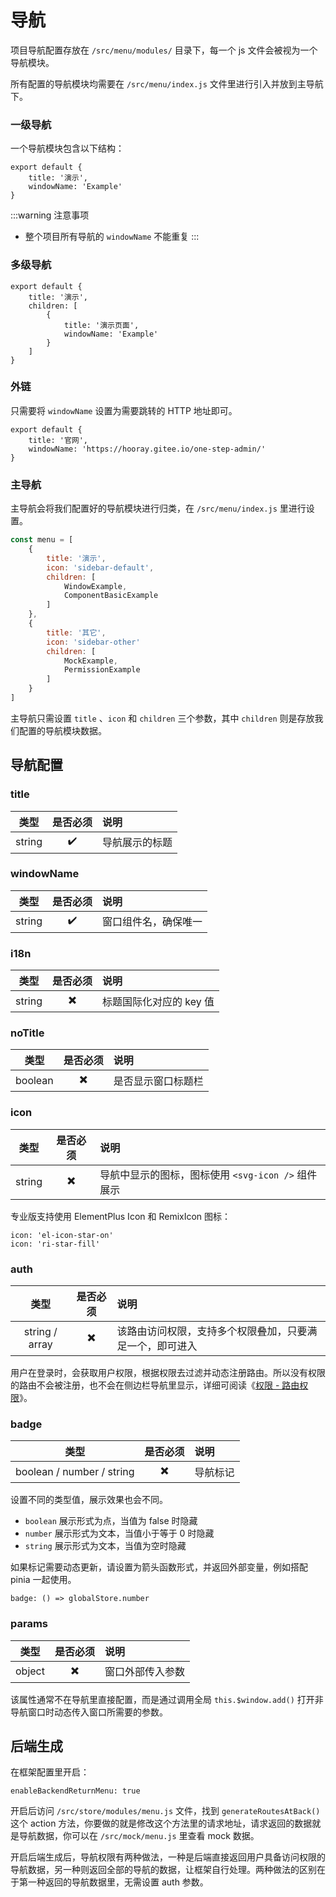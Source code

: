# 导航

项目导航配置存放在 `/src/menu/modules/` 目录下，每一个 js 文件会被视为一个导航模块。

所有配置的导航模块均需要在 `/src/menu/index.js` 文件里进行引入并放到主导航下。

### 一级导航

一个导航模块包含以下结构：

```js:no-line-numbers
export default {
    title: '演示',
    windowName: 'Example'
}
```

:::warning 注意事项
- 整个项目所有导航的 `windowName` 不能重复
:::

### 多级导航

```js:no-line-numbers
export default {
    title: '演示',
    children: [
        {
            title: '演示页面',
            windowName: 'Example'
        }
    ]
}
```

### 外链

只需要将 `windowName` 设置为需要跳转的 HTTP 地址即可。

```js:no-line-numbers
export default {
    title: '官网',
    windowName: 'https://hooray.gitee.io/one-step-admin/'
}
```

### 主导航

主导航会将我们配置好的导航模块进行归类，在 `/src/menu/index.js` 里进行设置。

```js
const menu = [
    {
        title: '演示',
        icon: 'sidebar-default',
        children: [
            WindowExample,
            ComponentBasicExample
        ]
    },
    {
        title: '其它',
        icon: 'sidebar-other'
        children: [
            MockExample,
            PermissionExample
        ]
    }
]
```

主导航只需设置 `title` 、`icon` 和 `children` 三个参数，其中 `children` 则是存放我们配置的导航模块数据。

## 导航配置

### title

|  类型  | 是否必须 | 说明           |
| :----: | :------: | :------------- |
| string |    ✔️     | 导航展示的标题 |

### windowName

|  类型  | 是否必须 | 说明                 |
| :----: | :------: | :------------------- |
| string |    ✔️     | 窗口组件名，确保唯一 |

### i18n <Badge type="tip" text="专业版" vertical="top" />

|  类型  | 是否必须 | 说明                    |
| :----: | :------: | :---------------------- |
| string |    ✖️     | 标题国际化对应的 key 值 |

### noTitle <Badge type="tip" text="专业版" vertical="top" />

|  类型   | 是否必须 | 说明               |
| :-----: | :------: | :----------------- |
| boolean |    ✖️     | 是否显示窗口标题栏 |

### icon

|  类型  | 是否必须 | 说明                                               |
| :----: | :------: | :------------------------------------------------- |
| string |    ✖️     | 导航中显示的图标，图标使用 `<svg-icon />` 组件展示 |

专业版支持使用 ElementPlus Icon 和 RemixIcon 图标：

```js:no-line-numbers
icon: 'el-icon-star-on'
icon: 'ri-star-fill'
```

### auth

|      类型      | 是否必须 | 说明                                                     |
| :------------: | :------: | :------------------------------------------------------- |
| string / array |    ✖️     | 该路由访问权限，支持多个权限叠加，只要满足一个，即可进入 |

用户在登录时，会获取用户权限，根据权限去过滤并动态注册路由。所以没有权限的路由不会被注册，也不会在侧边栏导航里显示，详细可阅读《[权限 - 路由权限](permission.md#路由权限)》。

### badge <Badge type="tip" text="专业版" vertical="top" />

|           类型            | 是否必须 | 说明     |
| :-----------------------: | :------: | :------- |
| boolean / number / string |    ✖️     | 导航标记 |

设置不同的类型值，展示效果也会不同。

- `boolean` 展示形式为点，当值为 false 时隐藏
- `number` 展示形式为文本，当值小于等于 0 时隐藏
- `string` 展示形式为文本，当值为空时隐藏

如果标记需要动态更新，请设置为箭头函数形式，并返回外部变量，例如搭配 pinia 一起使用。

```js:no-line-numbers
badge: () => globalStore.number
```

### params

|  类型  | 是否必须 | 说明             |
| :----: | :------: | :--------------- |
| object |    ✖️     | 窗口外部传入参数 |

该属性通常不在导航里直接配置，而是通过调用全局 `this.$window.add()` 打开非导航窗口时动态传入窗口所需要的参数。

## 后端生成

在框架配置里开启：

```js:no-number-lines
enableBackendReturnMenu: true
```

开启后访问 `/src/store/modules/menu.js` 文件，找到 `generateRoutesAtBack()` 这个 action 方法，你要做的就是修改这个方法里的请求地址，请求返回的数据就是导航数据，你可以在 `/src/mock/menu.js` 里查看 mock 数据。

开启后端生成后，导航权限有两种做法，一种是后端直接返回用户具备访问权限的导航数据，另一种则返回全部的导航的数据，让框架自行处理。两种做法的区别在于第一种返回的导航数据里，无需设置 auth 参数。